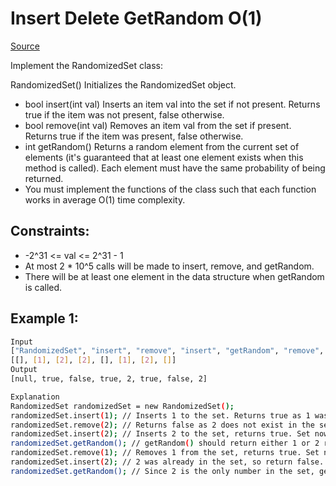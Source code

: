 # Insert Delete GetRandom O(1)
[Source](https://leetcode.com/problems/insert-delete-getrandom-o1/)

Implement the RandomizedSet class:

RandomizedSet() Initializes the RandomizedSet object.
 - bool insert(int val) Inserts an item val into the set if not present. Returns true if the item was not present, false otherwise.
 - bool remove(int val) Removes an item val from the set if present. Returns true if the item was present, false otherwise.
 - int getRandom() Returns a random element from the current set of elements (it's guaranteed that at least one element exists when this method is called). Each element must have the same probability of being returned.
 - You must implement the functions of the class such that each function works in average O(1) time complexity.

## Constraints:

 - -2^31 <= val <= 2^31 - 1
 - At most 2 * 10^5 calls will be made to insert, remove, and getRandom.
 - There will be at least one element in the data structure when getRandom is called.

## Example 1:
```sh
Input
["RandomizedSet", "insert", "remove", "insert", "getRandom", "remove", "insert", "getRandom"]
[[], [1], [2], [2], [], [1], [2], []]
Output
[null, true, false, true, 2, true, false, 2]

Explanation
RandomizedSet randomizedSet = new RandomizedSet();
randomizedSet.insert(1); // Inserts 1 to the set. Returns true as 1 was inserted successfully.
randomizedSet.remove(2); // Returns false as 2 does not exist in the set.
randomizedSet.insert(2); // Inserts 2 to the set, returns true. Set now contains [1,2].
randomizedSet.getRandom(); // getRandom() should return either 1 or 2 randomly.
randomizedSet.remove(1); // Removes 1 from the set, returns true. Set now contains [2].
randomizedSet.insert(2); // 2 was already in the set, so return false.
randomizedSet.getRandom(); // Since 2 is the only number in the set, getRandom() will always return 2.
```